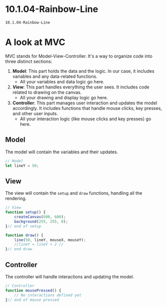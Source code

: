 # 10.1.04-Rainbow-Line
```
10.1.04-Rainbow-Line
```
# A look at MVC

MVC stands for Model-View-Controller. It's a way to organize code into three distinct sections:

1. **Model**: This part holds the data and the logic. In our case, it includes variables and any data-related functions.
   - All your variables and data logic go here.
2. **View**: This part handles everything the user sees. It includes code related to drawing on the canvas.
   - All your drawing and display logic go here.
3. **Controller**: This part manages user interaction and updates the model accordingly. It includes functions that handle mouse clicks, key presses, and other user inputs.
     - All your interaction logic (like mouse clicks and key presses) go here.


## Model
The model will contain the variables and their updates.

```javascript
// Model
let lineY = 50;

```

## View
The view will contain the `setup` and `draw` functions, handling all the rendering.

```javascript
// View
function setup() {
    createCanvas(600, 600);
    background(255, 255, 0);
}// end of setup

function draw() {
    line(50, lineY, mouseX, mouseY);
    //lineY = lineY + 2 // 
}// end draw
```

## Controller
The controller will handle interactions and updating the model.

```javascript
// Controller
function mousePressed() {
    // No interactions defined yet
}// end of mouse pressed


```


